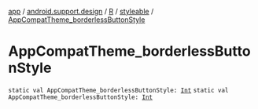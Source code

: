 [app](../../../index.md) / [android.support.design](../../index.md) / [R](../index.md) / [styleable](index.md) / [AppCompatTheme_borderlessButtonStyle](./-app-compat-theme_borderless-button-style.md)

# AppCompatTheme_borderlessButtonStyle

`static val AppCompatTheme_borderlessButtonStyle: `[`Int`](https://kotlinlang.org/api/latest/jvm/stdlib/kotlin/-int/index.html)
`static val AppCompatTheme_borderlessButtonStyle: `[`Int`](https://kotlinlang.org/api/latest/jvm/stdlib/kotlin/-int/index.html)